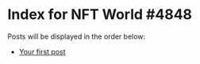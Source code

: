 # Index for NFT World #4848
Posts will be displayed in the order below:

- [Your first post](./001-first.md)

